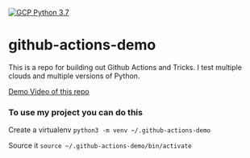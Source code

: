 [![GCP Python 3.7](https://github.com/quackers8me/cloud-course-gcp-eg1/actions/workflows/gcp.yml/badge.svg)](https://github.com/quackers8me/cloud-course-gcp-eg1/actions/workflows/gcp.yml)

# github-actions-demo
This is a repo for building out Github Actions and Tricks.  I test multiple clouds and multiple versions of Python.


[Demo Video of this repo](https://www.youtube.com/watch?v=4gbUYOgALik)

### To use my project you can do this

Create a virtualenv
```python3 -m venv ~/.github-actions-demo```

Source it
```source ~/.github-actions-demo/bin/activate```
